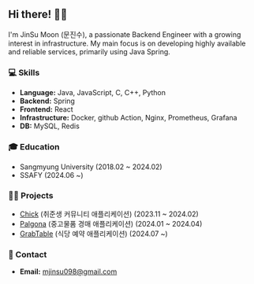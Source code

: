 ## Hi there! 🙋‍♂️

I'm JinSu Moon (문진수), a passionate Backend Engineer with a growing interest in infrastructure. My main focus is on developing highly available and reliable services, primarily using Java Spring.

### 💻 Skills
- **Language:** Java, JavaScript, C, C++, Python
- **Backend:** Spring
- **Frontend:** React
- **Infrastructure:** Docker, github Action, Nginx, Prometheus, Grafana
- **DB:** MySQL, Redis

### 🎓 Education
- Sangmyung University (2018.02 ~ 2024.02)
- SSAFY (2024.06 ~)

### 👨‍💻 Projects
- [Chick](https://github.com/jinsu868/Chick-backend) (취준생 커뮤니티 애플리케이션) (2023.11 ~ 2024.02)
- [Palgona](https://github.com/Palgona/Backend) (중고물품 경매 애플리케이션) (2024.01 ~ 2024.04)
- [GrabTable](https://github.com/GrabTable/GrabTable) (식당 예약 애플리케이션) (2024.07 ~)

### 📧 Contact
* **Email:** [mjinsu098@gmail.com](mailto:mjinsu098@gmail.com)
